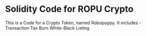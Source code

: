 # Solidity Code for ROPU Crypto
This is a Code for a Crypto Token, named Robopuppy.
It includes -
  Transaction Tax
  Burn
  White-Black Listing
  
